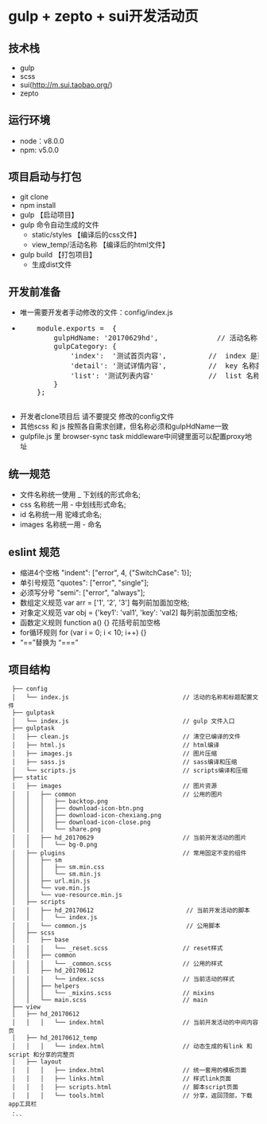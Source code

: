 # gulp + zepto + sui开发活动页

## 技术栈
  * gulp
  * scss
  * sui(http://m.sui.taobao.org/) 
  * zepto

## 运行环境
  * node：v8.0.0
  * npm:  v5.0.0

## 项目启动与打包
  * git clone
  * npm install
  * gulp 【启动项目】
  * gulp 命令自动生成的文件
     * static/styles 【编译后的css文件】
     * view_temp/活动名称   【编译后的html文件】
  * gulp build 【打包项目】
     * 生成dist文件

## 开发前准备
  * 唯一需要开发者手动修改的文件：config/index.js
  * <pre>
        module.exports =  {
            gulpHdName: '20170629hd',              // 活动名称
            gulpCategory: {
                'index':  '测试首页内容',          //  index 是页面的名称， 活动标题 是 idnex.html 的title, value是标题
                'detail': '测试详情内容',          //  key 名称就是新建的页面名称  detail => detail.html
                'list': '测试列表内容'             //  list 名称就是新建的页面名称  list => list.html
            }
        };
     </pre> 
  * 开发者clone项目后 请不要提交 修改的config文件 
  * 其他scss 和 js 按照各自需求创建，但名称必须和gulpHdName一致
  * gulpfile.js 里 browser-sync task middleware中间键里面可以配置proxy地址
     
## 统一规范 
  * 文件名称统一使用 _ 下划线的形式命名;
  * css 名称统一用 - 中划线形式命名;
  * id  名称统一用 驼峰式命名;
  * images 名称统一用 - 命名
  
## eslint 规范
  * 缩进4个空格 "indent": ["error", 4, {"SwitchCase": 1}];
  * 单引号规范  "quotes": ["error", "single"];
  * 必须写分号  "semi": ["error", "always"];
  * 数组定义规范 var arr = ['1', '2', '3'] 每列前加面加空格;
  * 对象定义规范 var obj = {'key1': 'val1', 'key': 'val2] 每列前加面加空格;
  * 函数定义规则 function a() {}  花括号前加空格
  * for循环规则  for (var i = 0; i < 10; i++) {}
  * “==”替换为 “===”        
     
## 项目结构
   ```.
    ├── config    
    │   └── index.js                                // 活动的名称和标题配置文件
    ├── gulptask    
    │   └── index.js                                // gulp 文件入口
    ├── gulptask                                         
    │   ├── clean.js                                // 清空已编译的文件
    │   ├── html.js                                 // html编译
    │   ├── images.js                               // 图片压缩
    │   ├── sass.js                                 // sass编译和压缩
    │   └── scripts.js                              // scripts编译和压缩
    ├── static                                          
    │   ├── images                                  // 图片资源
    │   │   ├── common                              // 公用的图片                        
    │   │   │   ├── backtop.png 
    │   │   │   ├── download-icon-btn.png
    │   │   │   ├── download-icon-chexiang.png
    │   │   │   ├── download-icon-close.png
    │   │   │   └── share.png
    │   │   ├── hd_20170629                         // 当前开发活动的图片
    │   │   │   └── bg-0.png
    │   ├── plugins                                 // 常用固定不变的组件
    │   │   ├── sm                                  
    │   │   │   ├── sm.min.css
    │   │   │   └── sm.min.js
    │   │   ├── url.min.js
    │   │   └── vue.min.js
    │   │   └── vue-resource.min.js
    │   ├── scripts                                 
    │   │   ├── hd_20170612                          // 当前开发活动的脚本
    │   │   │   └── index.js                        
    │   │   └── common.js                            // 公用脚本
    │   ├── scss
    │   │   ├── base
    │   │   │   └── _reset.scss                     // reset样式  
    │   │   ├── common                                           
    │   │   │   └── _common.scss                    // 公用的样式
    │   │   ├── hd_20170612                                      
    │   │   │   └── index.scss                      // 当前活动的样式                           
    │   │   ├── helpers                                               
    │   │   │   └── _mixins.scss                    // mixins                      
    │   │   └── main.scss                           // main 
    ├── view
    │   ├── hd_20170612                             
    │   │   │   └── index.html                      // 当前开发活动的中间内容页
    │   ├── hd_20170612_temp                       
    │   │   │   └── index.html                      // 动态生成的有link 和script 和分享的完整页
    │   ├── layout                                  
    │   │   │   ├── index.html                      // 统一套用的模板页面
    │   │   │   ├── links.html                      // 样式link页面  
    │   │   │   ├── scripts.html                    // 脚本script页面
    │   │   │   └── tools.html                      // 分享，返回顶部，下载app工具栏   
    .
    ```

